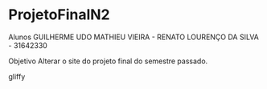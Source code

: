 # ProjetoFinalN2

Alunos
GUILHERME UDO MATHIEU VIEIRA - 
RENATO LOURENÇO DA SILVA - 31642330


Objetivo
Alterar o site do projeto final do semestre passado.



gliffy